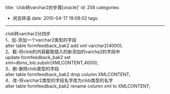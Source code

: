 title: 'clob转varchar2的步骤[oracle]'
id: 258
categories:
  - 闲言碎语
date: 2010-04-17 19:08:02
tags:
---

clob转varchar2分四步
</br>1、加-添加一个varchar2类型的字段
</br> alter table formfeedback_bak2 add xml varchar2(4000);
</br>2、截-将clob的内容截取插入的新添加的varcha2的字段中
</br> update formfeedback_bak2 set xml=dbms_lob.substr(XMLCONTENT,4000);
</br>3、删-删除clob类型的字段
</br> alter table formfeedback_bak2 drop column XMLCONTENT;
</br>4、改-将varchar2类型的字段名字改为clob类型的名字
</br> alter table formfeedback_bak2 rename column xml to XMLCONTENT;